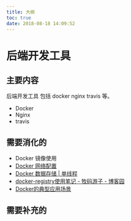 ```yaml
---
title: 大纲
toc: true
date: 2018-08-18 14:09:52
---
```

# 后端开发工具

## 主要内容

后端开发工具 包括 docker nginx travis 等。

- Docker
- Nginx
- travis



## 需要消化的

- Docker 镜像使用
- [Docker 网络配置](http://www.oschina.net/translate/docker-network-configuration)
- [Docker 数据存储 | 单线程  ](http://opjasee.com/2014/06/27/docker-data-storage.html)
- [docker-registry使用笔记 - 牧码游子 - 博客园](http://www.cnblogs.com/xguo/p/3829329.html)
- [Docker的典型应用场景](https://yq.aliyun.com/articles/224668)






## 需要补充的
